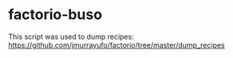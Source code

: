 # factorio-buso

This script was used to dump recipes:
https://github.com/jmurrayufo/factorio/tree/master/dump_recipes
